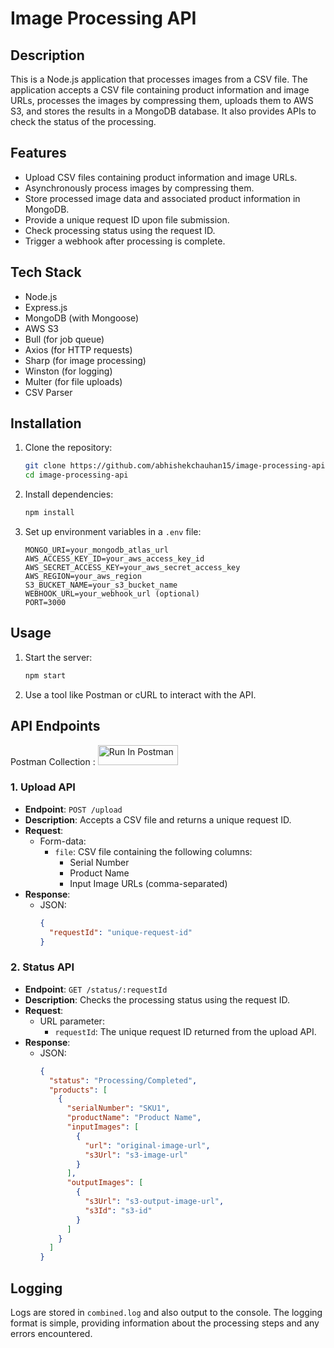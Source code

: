# Image Processing API

## Description

This is a Node.js application that processes images from a CSV file. The application accepts a CSV file containing product information and image URLs, processes the images by compressing them, uploads them to AWS S3, and stores the results in a MongoDB database. It also provides APIs to check the status of the processing.

## Features

- Upload CSV files containing product information and image URLs.
- Asynchronously process images by compressing them.
- Store processed image data and associated product information in MongoDB.
- Provide a unique request ID upon file submission.
- Check processing status using the request ID.
- Trigger a webhook after processing is complete.

## Tech Stack

- Node.js
- Express.js
- MongoDB (with Mongoose)
- AWS S3
- Bull (for job queue)
- Axios (for HTTP requests)
- Sharp (for image processing)
- Winston (for logging)
- Multer (for file uploads)
- CSV Parser

## Installation

1. Clone the repository:

   ```bash
   git clone https://github.com/abhishekchauhan15/image-processing-api.git
   cd image-processing-api
   ```

2. Install dependencies:

   ```bash
   npm install
   ```

3. Set up environment variables in a `.env` file:

   ```plaintext
   MONGO_URI=your_mongodb_atlas_url
   AWS_ACCESS_KEY_ID=your_aws_access_key_id
   AWS_SECRET_ACCESS_KEY=your_aws_secret_access_key
   AWS_REGION=your_aws_region
   S3_BUCKET_NAME=your_s3_bucket_name
   WEBHOOK_URL=your_webhook_url (optional)
   PORT=3000
   ```

## Usage

1. Start the server:

   ```bash
   npm start
   ```

2. Use a tool like Postman or cURL to interact with the API.

## API Endpoints

Postman Collection : [<img src="https://run.pstmn.io/button.svg" alt="Run In Postman" style="width: 128px; height: 32px;">](https://app.getpostman.com/run-collection/24775685-881ed9fd-6488-434d-8219-59d4b8e2dc2b?action=collection%2Ffork&source=rip_markdown&collection-url=entityId%3D24775685-881ed9fd-6488-434d-8219-59d4b8e2dc2b%26entityType%3Dcollection%26workspaceId%3Db7cbef5e-a545-4d26-be99-f4460d5b45ea)

### 1. Upload API

- **Endpoint**: `POST /upload`
- **Description**: Accepts a CSV file and returns a unique request ID.
- **Request**:
  - Form-data:
    - `file`: CSV file containing the following columns:
      - Serial Number
      - Product Name
      - Input Image URLs (comma-separated)
- **Response**:
  - JSON:
    ```json
    {
      "requestId": "unique-request-id"
    }
    ```

### 2. Status API

- **Endpoint**: `GET /status/:requestId`
- **Description**: Checks the processing status using the request ID.
- **Request**:
  - URL parameter:
    - `requestId`: The unique request ID returned from the upload API.
- **Response**:
  - JSON:
    ```json
    {
      "status": "Processing/Completed",
      "products": [
        {
          "serialNumber": "SKU1",
          "productName": "Product Name",
          "inputImages": [
            {
              "url": "original-image-url",
              "s3Url": "s3-image-url"
            }
          ],
          "outputImages": [
            {
              "s3Url": "s3-output-image-url",
              "s3Id": "s3-id"
            }
          ]
        }
      ]
    }
    ```

## Logging

Logs are stored in `combined.log` and also output to the console. The logging format is simple, providing information about the processing steps and any errors encountered.


